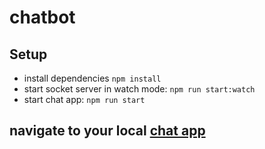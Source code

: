 # chatbot

##  Setup

* install dependencies `npm install`
* start socket server in watch mode: `npm run start:watch`
* start chat app: `npm run start`

##  navigate to your local [chat app](http://localhost:3000)
